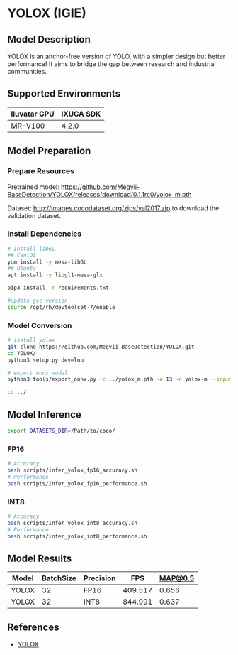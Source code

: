 # YOLOX (IGIE)

## Model Description

YOLOX is an anchor-free version of YOLO, with a simpler design but better performance! It aims to bridge the gap between research and industrial communities.

## Supported Environments

| Iluvatar GPU | IXUCA SDK |
|--------------|-----------|
| MR-V100      | 4.2.0     |

## Model Preparation

### Prepare Resources

Pretrained model: <https://github.com/Megvii-BaseDetection/YOLOX/releases/download/0.1.1rc0/yolox_m.pth>

Dataset: <http://images.cocodataset.org/zips/val2017.zip> to download the validation dataset.

### Install Dependencies

```bash
# Install libGL
## CentOS
yum install -y mesa-libGL
## Ubuntu
apt install -y libgl1-mesa-glx

pip3 install -r requirements.txt

#update gcc version
source /opt/rh/devtoolset-7/enable
```

### Model Conversion

```bash
# install yolox
git clone https://github.com/Megvii-BaseDetection/YOLOX.git
cd YOLOX/
python3 setup.py develop

# export onnx model
python3 tools/export_onnx.py -c ../yolox_m.pth -o 13 -n yolox-m --input input --output output --dynamic --output-name ../yolox.onnx

cd ../
```

## Model Inference

```bash
export DATASETS_DIR=/Path/to/coco/
```

### FP16

```bash
# Accuracy
bash scripts/infer_yolox_fp16_accuracy.sh
# Performance
bash scripts/infer_yolox_fp16_performance.sh
```

### INT8

```bash
# Accuracy
bash scripts/infer_yolox_int8_accuracy.sh
# Performance
bash scripts/infer_yolox_int8_performance.sh
```

## Model Results

| Model | BatchSize | Precision | FPS     | MAP@0.5 |
|-------|-----------|-----------|---------|---------|
| YOLOX | 32        | FP16      | 409.517 | 0.656   |
| YOLOX | 32        | INT8      | 844.991 | 0.637   |

## References

- [YOLOX](https://github.com/Megvii-BaseDetection/YOLOX)
